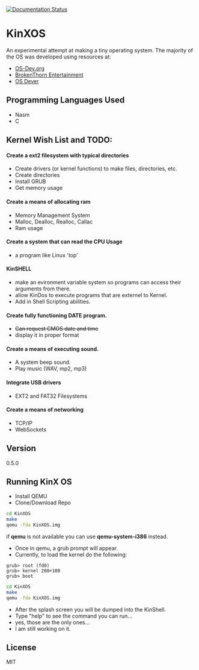 [![Documentation Status](https://readthedocs.org/projects/kinxos/badge/?version=latest)](http://kinxos.readthedocs.io/en/latest/?badge=latest)

KinXOS
======
An experimental attempt at making a tiny operating system. The majority of the OS was developed using resources at:
* [OS-Dev.org]
* [BrokenThorn Entertainment]
* [OS Dever]

Programming Languages Used
-----
* Nasm 
* C

Kernel Wish List and TODO:
-----

#### Create a ext2 filesystem with typical directories
* Create drivers (or kernel functions) to make files, directories, etc.
* Create directories
* Install GRUB
* Get memory usage

#### Create a means of allocating ram
* Memory Management System
* Malloc, Dealloc, Realloc, Callac
* Ram usage 

#### Create a system that can read the CPU Usage
* a program like Linux 'top'

#### KinSHELL
* make an evironment variable system so programs can access their arguments from there.
* allow KinDos to execute programs that are externel to Kernel. 
* Add in Shell Scripting abilities.

#### Create fully functioning DATE program.
* ~~Can request CMOS date and time~~
* display it in proper format

#### Create a means of executing sound.
* A system beep sound.
* Play music (WAV, mp2, mp3)

#### Integrate USB drivers
* EXT2 and FAT32 Filesystems

#### Create a means of networking 
* TCP/IP
* WebSockets


Version
----
0.5.0


Running KinX OS
-----------
* Install QEMU
* Clone/Download Repo

```sh
cd KinXOS
make
qemu -fda KinXOS.img
```
if **qemu** is not available you can use **qemu-system-i386** instead.

* Once in qemu, a grub prompt will appear.
* Currently, to load the kernel do the following:

```
grub> root (fd0)
grub> kernel 200+100
grub> boot
```

```sh
cd KinXOS
make
qemu -fda KinXOS.img
```
* After the splash screen you will be dumped into the KinShell.
* Type "help" to see the command you can run... 
* yes, those are the only ones... 
* I am still working on it.

License
----
MIT

[BrokenThorn Entertainment]:http://www.brokenthorn.com/
[OS Dever]:http://www.osdever.net/tutorials/
[OS-Dev.org]:http://wiki.osdev.org/
